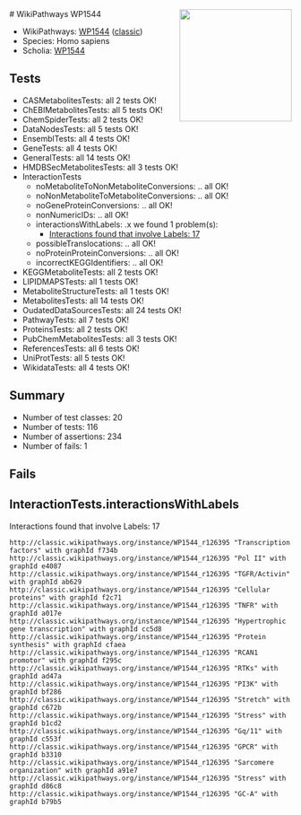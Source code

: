 <img style="float: right; width: 200px" src="https://upload.wikimedia.org/wikipedia/commons/thumb/8/83/Wplogo_with_text_500.png/640px-Wplogo_with_text_500.png" />
# WikiPathways WP1544

* WikiPathways: [WP1544](https://wikipathways.org/pathways/WP1544) ([classic](https://classic.wikipathways.org/instance/WP1544))
* Species: Homo sapiens
* Scholia: [WP1544](https://scholia.toolforge.org/wikipathways/WP1544)
## Tests
* CASMetabolitesTests: all 2 tests OK!
* ChEBIMetabolitesTests: all 5 tests OK!
* ChemSpiderTests: all 2 tests OK!
* DataNodesTests: all 5 tests OK!
* EnsemblTests: all 4 tests OK!
* GeneTests: all 4 tests OK!
* GeneralTests: all 14 tests OK!
* HMDBSecMetabolitesTests: all 3 tests OK!
* InteractionTests
    * noMetaboliteToNonMetaboliteConversions: .. all OK!
    * noNonMetaboliteToMetaboliteConversions: .. all OK!
    * noGeneProteinConversions: .. all OK!
    * nonNumericIDs: .. all OK!
    * interactionsWithLabels: .x we found 1 problem(s):
        * [Interactions found that involve Labels: 17](#fe97a8bf)
    * possibleTranslocations: .. all OK!
    * noProteinProteinConversions: .. all OK!
    * incorrectKEGGIdentifiers: .. all OK!
* KEGGMetaboliteTests: all 2 tests OK!
* LIPIDMAPSTests: all 1 tests OK!
* MetaboliteStructureTests: all 1 tests OK!
* MetabolitesTests: all 14 tests OK!
* OudatedDataSourcesTests: all 24 tests OK!
* PathwayTests: all 7 tests OK!
* ProteinsTests: all 2 tests OK!
* PubChemMetabolitesTests: all 3 tests OK!
* ReferencesTests: all 6 tests OK!
* UniProtTests: all 5 tests OK!
* WikidataTests: all 4 tests OK!


## Summary

* Number of test classes: 20
* Number of tests: 116
* Number of assertions: 234
* Number of fails: 1

## Fails

<a name="fe97a8bf" />

## InteractionTests.interactionsWithLabels

Interactions found that involve Labels: 17
```
http://classic.wikipathways.org/instance/WP1544_r126395 "Transcription factors" with graphId f734b
http://classic.wikipathways.org/instance/WP1544_r126395 "Pol II" with graphId e4087
http://classic.wikipathways.org/instance/WP1544_r126395 "TGFR/Activin" with graphId ab629
http://classic.wikipathways.org/instance/WP1544_r126395 "Cellular proteins" with graphId f2c71
http://classic.wikipathways.org/instance/WP1544_r126395 "TNFR" with graphId a017e
http://classic.wikipathways.org/instance/WP1544_r126395 "Hypertrophic gene transcription" with graphId cc5d8
http://classic.wikipathways.org/instance/WP1544_r126395 "Protein synthesis" with graphId cfaea
http://classic.wikipathways.org/instance/WP1544_r126395 "RCAN1 promotor" with graphId f295c
http://classic.wikipathways.org/instance/WP1544_r126395 "RTKs" with graphId ad47a
http://classic.wikipathways.org/instance/WP1544_r126395 "PI3K" with graphId bf286
http://classic.wikipathways.org/instance/WP1544_r126395 "Stretch" with graphId c672b
http://classic.wikipathways.org/instance/WP1544_r126395 "Stress" with graphId b1cd2
http://classic.wikipathways.org/instance/WP1544_r126395 "Gq/11" with graphId c553f
http://classic.wikipathways.org/instance/WP1544_r126395 "GPCR" with graphId b3310
http://classic.wikipathways.org/instance/WP1544_r126395 "Sarcomere organization" with graphId a91e7
http://classic.wikipathways.org/instance/WP1544_r126395 "Stress" with graphId d86c8
http://classic.wikipathways.org/instance/WP1544_r126395 "GC-A" with graphId b79b5
```

